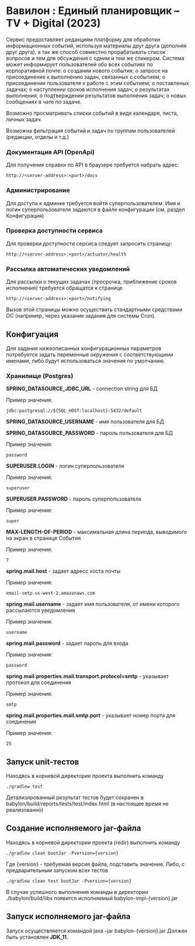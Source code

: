 # Вавилон : Единый планировщик – TV + Digital (2023)

Сервис предоставляет редакциям платформу для обработки информационных событий, используя материалы друг друга (дополняя друг друга), 
а так же способ совместно прорабатывать список вопросов и тем для обсуждения с одним и тем же спикером.
Система может информирует пользователей обо всех событиях по корпоративной почте: 
о создании нового события; о запросе на присоединение к выполнению задач, связанных с событием; 
о присоединении пользователя к работе с этим событием; о поставленых задачах; 
о наступлении сроков исполнения задач; о результатах выполнения; о подтверждении результатов выполнения задач; 
о новых сообщениях в чате по задаче.

Возможно просматривать списки событий в виде календаря, листа, личных задач.

Возможна фильтрация событий и задач по группам пользователей (редакции, отделы и т.д.)

### Документация API (OpenApi)

Для получения справки по API в браузере требуется набрать адрес:

```
http://<server-address>:<port>/docs
```

### Администрирование

Для доступа к админке требуется войти суперпользователем. 
Имя и логин суперпользователя задаются в файле конфигурации (см. раздел Конфигурация)


### Проверка доступности сервиса

Для проверки доступности серсиса следует запросить страницу:
```
http://<server-address>:<port>/actuator/health
```

### Рассылка автоматических уведомлений

Для рассылки о текущих задачах (просрочка, приближение сроков исполнения) требуется обращатся к странице
```
http://<server-address>:<port>/notifying
```
Вызов этой страницы можно осуществить стандартными средствами ОС (например, через указание задания для системы Cron). 

## Конфигуация
Для задания нижеописанных конфигурационных параметров потребуется 
задать переменные окружения с соответствующими именами,
либо будут использоваться значения по умолчанию.

### Хранилище (Postgres)
**SPRING_DATASOURCE_JDBC_URL** - connection string для БД

Пример значения:
```
jdbc:postgresql://${SQL_HOST:localhost}:5432/default
```

**SPRING_DATASOURCE_USERNAME** - имя пользователя для БД



**SPRING_DATASOURCE_PASSWORD** - пароль пользователя для БД

Пример значения:
```
password
```
**SUPERUSER.LOGIN** - логин суперпользователя

Пример значения:
```
superuser
```
**SUPERUSER.PASSWORD** - пароль суперпользователя

Пример значения:
```
super
```

**MAX-LENGTH-OF-PERIOD** - максимальная длина периода, выводимого на экран в странице События

Пример значения:
```
7
```

**spring.mail.host** - задает адресс хоста почты

Пример значения:
```
email-smtp.us-west-2.amazonaws.com
```

**spring.mail.username** - задает имя пользователя, от имени которого рассылаются уведомления

Пример значения:
```
username
```

**spring.mail.password** - задает пароль для входа

Пример значения:
```
password
```

**spring.mail.properties.mail.transport.protocol=smtp** - указывает протокол для соединения

Пример значения:
```
smtp
```

**spring.mail.properties.mail.smtp.port** - указывает номер порта для соединения

Пример значения:
```
25
```


## Запуск unit-тестов
Находясь в корневой директории проекта выполнить команду
```
./gradlew test
```
Детализированный результат тестов будет сохранен в babylon/build/reports/tests/test/index.html
(в настоящее время не реализованно)

## Создание исполняемого jar-файла
Находясь в корневой директории проекта (redir) выполнить команду
```
./gradlew clean bootJar -Pversion={version}
```
Где {version} - требуемая версия файла, подставить значение.
Либо, с предварительным запуском всех тестов
```
./gradlew clean test bootJar -Pversion={version}
```
В случае успешного выполнения команды в директории ./babylon/build/libs появится исполняемый babylon-impl-{version}.jar

## Запуск исполняемого jar-файла
Запуск осуществляется командой java -jar babylon-{version}.jar
Должен быть установлен **JDK_11**.

